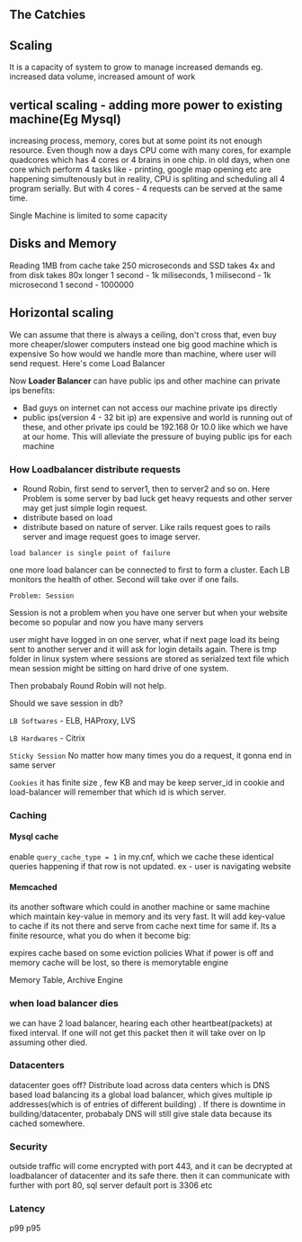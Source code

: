 ## The Catchies

## Scaling
It is a capacity of system to grow to manage increased demands eg. increased data volume, increased amount of work

## vertical scaling - adding more power to existing machine(Eg Mysql)

increasing process, memory, cores but at some point its not enough resource. Even though now a days CPU come with many cores, for example quadcores which has 4 cores or 4 brains in one chip.
in old days, when one core which perform 4 tasks like - printing, google map opening etc are happening simultenously but in reality, CPU is spliting and scheduling all 4 program serially.
But with 4 cores - 4 requests can be served at the same time.

Single Machine is limited to some capacity

## Disks and Memory

Reading 1MB from cache take 250 microseconds and SSD takes 4x and from disk takes 80x longer
1 second - 1k miliseconds, 1 milisecond - 1k microsecond
1 second - 1000000

## Horizontal scaling

We can assume that there is always a ceiling, don't cross that, even buy more cheaper/slower computers instead one big good machine which is expensive
So how would we handle more than machine, where user will send request.
Here's come Load Balancer

Now **Loader Balancer** can have public ips and other machine can private ips
benefits:
- Bad guys on internet can not access our machine private ips directly
- public ips(version 4 - 32 bit ip) are expensive and world is running out of these, and other private ips could be 192.168 0r 10.0 like which we have at our home. This will alleviate the pressure of buying public ips for each machine

### How Loadbalancer distribute requests
- Round Robin, first send to server1, then to server2 and so on. Here Problem is some server by bad luck get heavy requests and other server may get just simple login request.
- distribute based on load
- distribute based on nature of server. Like rails request goes to rails server and image request goes to image server.

``load balancer is single point of failure``

one more load balancer can be connected to first to form a cluster. Each LB monitors the health of other. Second will take over if one fails.

``Problem: Session``

Session is not a problem when you have one server but when your website become so popular and now you have many servers

user might have logged in on one server, what if next page load its being sent to another server and it will ask for login details again. There is tmp folder in linux system where sessions are stored as serialzed text file which mean session might be sitting on hard drive of one system.

Then probabaly Round Robin will not help.

Should we save session in db?

`LB Softwares` - ELB, HAProxy, LVS

`LB Hardwares` - Citrix

``Sticky Session``
No matter how many times you do a request, it gonna end in same server

``Cookies``
it has finite size , few KB and may be keep server_id in cookie and load-balancer will remember that which id is which server.


### Caching

#### Mysql cache

enable `query_cache_type = 1` in my.cnf, which we cache these identical queries happening if that row is not updated. ex - user is navigating website 

#### Memcached 

its another software which could in another machine or same machine which maintain key-value in memory and its very fast. It will add key-value to cache if its not there and serve from cache next time for same if. Its a finite resource, what you do when it become big:

expires cache based on some eviction policies
What if power is off and memory cache will be lost, so there is memorytable engine

Memory Table, Archive Engine

### when load balancer dies

we can have 2 load balancer, hearing each other heartbeat(packets) at fixed interval. If one will not get this packet then it will take over on Ip assuming other died.

### Datacenters

datacenter goes off? Distribute load across data centers which is DNS based load balancing
its a global load balancer, which gives multiple ip addresses(which is of entries of different building) . If there is downtime in building/datacenter, probabaly DNS will still give stale data because its cached somewhere.


### Security
outside traffic will come encrypted with port 443, and it can be decrypted at loadbalancer of datacenter and its safe there. then it can communicate with further with port 80, sql server default port is 3306 etc


### Latency
p99
p95




